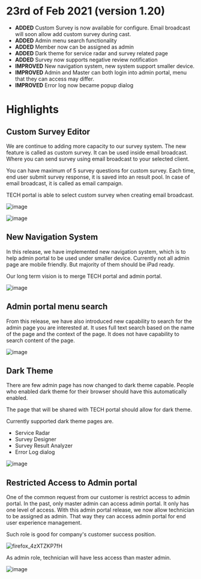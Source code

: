 # 23rd of Feb 2021 (version 1.20)
- **ADDED** Custom Survey is now available for configure. Email broadcast will soon allow add custom survey during cast.
- **ADDED** Admin menu search functionality
- **ADDED** Member now can be assigned as admin
- **ADDED** Dark theme for service radar and survey related page
- **ADDED** Survey now supports negative review notification
- **IMPROVED** New navigation system, new system support smaller device.
- **IMPROVED** Admin and Master can both login into admin portal, menu that they can access may differ.
- **IMPROVED** Error log now became popup dialog

# Highlights

## Custom Survey Editor
We are continue to adding more capacity to our survey system. The new feature is called as custom survey. It can be used inside email broadcast. Where you can send survey using email broadcast to your selected client.

You can have maximum of 5 survey questions for custom survey. Each time, end user submit survey response, it is saved into an result pool. In case of email broadcast, it is called as email campaign. 

TECH portal is able to select custom survey when creating email broadcast.

![image](https://user-images.githubusercontent.com/1712143/109897277-58972980-7cf7-11eb-9a04-1de681455cac.png)

![image](https://user-images.githubusercontent.com/1712143/109897773-13272c00-7cf8-11eb-8b64-f05138091fc4.png)


## New Navigation System
In this release, we have implemented new navigation system, which is to help admin portal to be used under smaller device. Currently not all admin page are mobile friendly. But majority of them should be iPad ready. 

Our long term vision is to merge TECH portal and admin portal. 

![image](https://user-images.githubusercontent.com/1712143/109898030-744eff80-7cf8-11eb-8135-5413405ce440.png)


## Admin portal menu search
From this release, we have also introduced new capability to search for the admin page you are interested at. It uses full text search based on the name of the page and the context of the page. It does not have capability to search content of the page.

![image](https://user-images.githubusercontent.com/1712143/109898204-b5dfaa80-7cf8-11eb-8de0-d1c71d001c77.png)

## Dark Theme
There are few admin page has now changed to dark theme capable. People who enabled dark theme for their browser should have this automatically enabled.

The page that will be shared with TECH portal should allow for dark theme.

Currently supported dark theme pages are.

* Service Radar
* Survey Designer
* Survey Result Analyzer
* Error Log dialog

![image](https://user-images.githubusercontent.com/1712143/109898454-27b7f400-7cf9-11eb-835b-218b1f1ec010.png)

## Restricted Access to Admin portal

One of the common request from our customer is restrict access to admin portal. In the past, only master admin can access admin portal. It only has one level of access. With this admin portal release, we now allow technician to be assigned as admin. That way they can access admin portal for end user experience management. 

Such role is good for company's customer success position.

![firefox_4zXTZKP7fH](https://user-images.githubusercontent.com/1712143/109899024-11f6fe80-7cfa-11eb-8787-09afef036432.png)

As admin role, technician will have less access than master admin.

![image](https://user-images.githubusercontent.com/1712143/109899103-305cfa00-7cfa-11eb-932f-22ec8ff972fd.png)




